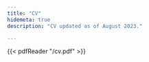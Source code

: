 ```yaml
---
title: "CV"
hidemeta: true
description: "CV updated as of August 2023."

---
```

{{< pdfReader "/cv.pdf" >}}